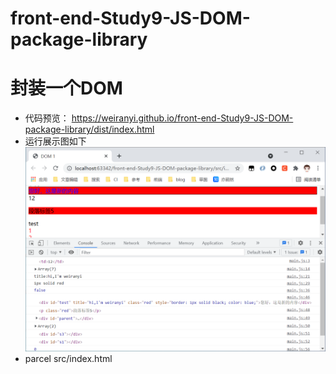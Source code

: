 # front-end-Study9-JS-DOM-package-library

# 封装一个DOM
- 代码预览：
https://weiranyi.github.io/front-end-Study9-JS-DOM-package-library/dist/index.html
- 运行展示图如下
![展示](https://github.com/weiranyi/front-end-Study9-JS-DOM-package-library/blob/main/show/show.png?raw=true)
- parcel src/index.html 